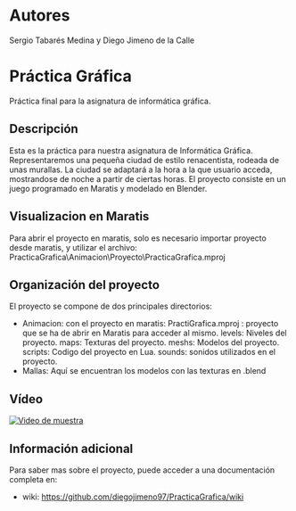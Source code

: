 # Autores
Sergio Tabarés Medina y Diego Jimeno de la Calle


# Práctica Gráfica
Práctica final para la asignatura de informática gráfica.

## Descripción
Esta es la práctica para nuestra asignatura de Informática Gráfica. Representaremos una pequeña ciudad de estilo renacentista, rodeada de unas murallas. La ciudad se adaptará a la hora a la que usuario acceda, mostrandose de noche a partir de ciertas horas.
El proyecto consiste en un juego programado en Maratis y modelado en Blender.

## Visualizacion en Maratis
Para abrir el proyecto en maratis, solo es necesario importar proyecto desde maratis, y utilizar el archivo:
PracticaGrafica\Animacion\Proyecto\PracticaGrafica.mproj 

## Organización del proyecto
El proyecto se compone de dos principales directorios:
- Animacion: con el proyecto en maratis:
		PractiGrafica.mproj : proyecto que se ha de abrir en Maratis para acceder al mismo.
		levels: Niveles del proyecto.
		maps: Texturas del proyecto.
		meshs: Modelos del proyecto.
		scripts: Codigo del proyecto en Lua.
		sounds: sonidos utilizados en el proyecto.
- Mallas: 	Aquí se encuentran los modelos con las texturas en .blend

## Vídeo
[![Video de muestra](http://img.youtube.com/vi/wi5oXCap3tc/0.jpg)](http://www.youtube.com/watch?v=wi5oXCap3tc "Video de muestra")

## Información adicional
Para saber mas sobre el proyecto, puede acceder a una documentación completa en: 
- wiki: https://github.com/diegojimeno97/PracticaGrafica/wiki
